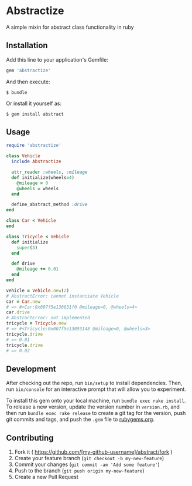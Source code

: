 # Abstractize

A simple mixin for abstract class functionality in ruby

## Installation

Add this line to your application's Gemfile:

```ruby
gem 'abstractize'
```

And then execute:

    $ bundle

Or install it yourself as:

    $ gem install abstract

## Usage

``` ruby
require 'abstractize'

class Vehicle
  include Abstractize

  attr_reader :wheels, :mileage
  def initialize(wheels=4)
    @mileage = 0
    @wheels = wheels
  end

  define_abstract_method :drive
end
```

``` ruby
class Car < Vehicle
end
```

``` ruby
class Tricycle < Vehicle
  def initialize
    super(3)
  end

  def drive
    @mileage += 0.01
  end
end
```

``` ruby
vehicle = Vehicle.new(2)
# AbstractError: cannot instanciate Vehicle
car = Car.new
# => #<Car:0x007f5e130631f0 @mileage=0, @wheels=4>
car.drive
# AbstractError: not implemented
tricycle = Tricycle.new
# => #<Tricycle:0x007f5e13093148 @mileage=0, @wheels=3>
tricycle.drive
# => 0.01
tricycle.drive
# => 0.02
```

## Development

After checking out the repo, run `bin/setup` to install dependencies. Then, run `bin/console` for an interactive prompt that will allow you to experiment.

To install this gem onto your local machine, run `bundle exec rake install`. To release a new version, update the version number in `version.rb`, and then run `bundle exec rake release` to create a git tag for the version, push git commits and tags, and push the `.gem` file to [rubygems.org](https://rubygems.org).

## Contributing

1. Fork it ( https://github.com/[my-github-username]/abstract/fork )
2. Create your feature branch (`git checkout -b my-new-feature`)
3. Commit your changes (`git commit -am 'Add some feature'`)
4. Push to the branch (`git push origin my-new-feature`)
5. Create a new Pull Request
